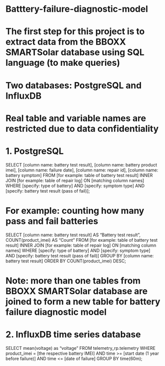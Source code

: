 # Batttery-failure-diagnostic-model

# The first step for this project is to extract data from the BBOXX SMARTSolar database using SQL language (to make queries)
# Two databases: PostgreSQL and InfluxDB

# Real table and variable names are restricted due to data confidentiality
# 1. PostgreSQL

SELECT [column name: battery test result], [column name: battery product imei], [column name: failure date], [column name: repair id], [column name: battery symptom]
FROM [for example: table of battery test result]
INNER JOIN [for example: table of repair log] ON [matching column names]
WHERE [specify: type of battery] AND [specify: symptom type] AND [specify: battery test result (pass of fail)];

# For example: counting how many pass and fail batteries
SELECT [column name: battery test result] AS “Battery test result”, COUNT(product_imei) AS “Count”
FROM [for example: table of battery test result]
INNER JOIN [for example: table of repair log] ON [matching column names]
WHERE [specify: type of battery] AND [specify: symptom type] AND [specify: battery test result (pass of fail)]
GROUP BY [column name: battery test result]
ORDER BY COUNT(product_imei) DESC;

# Note: more than one tables from BBOXX SMARTSolar database are joined to form a new table for battery failure diagnostic model

# 2. InfluxDB time series database

SELECT mean(voltage) as “voltage” FROM telemetry_rp.telemetry 
WHERE product_imei = [the respective battery IMEI] AND time >= [start date (1 year before failure)] AND time <= [date of failure] GROUP BY time(60m);
